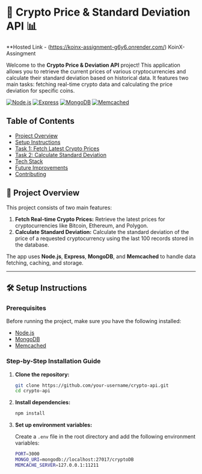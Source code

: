 # 🚀 Crypto Price & Standard Deviation API 📊
**Hosted Link - (https://koinx-assignment-g6y6.onrender.com/) KoinX-Assingment

Welcome to the **Crypto Price & Deviation API** project! This application allows you to retrieve the current prices of various cryptocurrencies and calculate their standard deviation based on historical data. It features two main tasks: fetching real-time crypto data and calculating the price deviation for specific coins.

[![Node.js](https://img.shields.io/badge/Node.js-339933?style=for-the-badge&logo=nodedotjs&logoColor=white)](https://nodejs.org/) [![Express](https://img.shields.io/badge/Express.js-404D59?style=for-the-badge)](https://expressjs.com/) [![MongoDB](https://img.shields.io/badge/MongoDB-4ea94b?style=for-the-badge&logo=mongodb&logoColor=white)](https://www.mongodb.com/) [![Memcached](https://img.shields.io/badge/Memcached-003E54?style=for-the-badge&logo=memcached&logoColor=white)](https://memcached.org/)

## Table of Contents

- [Project Overview](#project-overview)
- [Setup Instructions](#setup-instructions)
- [Task 1: Fetch Latest Crypto Prices](#task-1-fetch-latest-crypto-prices)
- [Task 2: Calculate Standard Deviation](#task-2-calculate-standard-deviation)
- [Tech Stack](#tech-stack)
- [Future Improvements](#future-improvements)
- [Contributing](#contributing)

## 🌟 Project Overview

This project consists of two main features:
1. **Fetch Real-time Crypto Prices:** Retrieve the latest prices for cryptocurrencies like Bitcoin, Ethereum, and Polygon.
2. **Calculate Standard Deviation:** Calculate the standard deviation of the price of a requested cryptocurrency using the last 100 records stored in the database.

The app uses **Node.js**, **Express**, **MongoDB**, and **Memcached** to handle data fetching, caching, and storage.

---

## 🛠️ Setup Instructions

### Prerequisites
Before running the project, make sure you have the following installed:
- [Node.js](https://nodejs.org/)
- [MongoDB](https://www.mongodb.com/)
- [Memcached](https://memcached.org/)

### Step-by-Step Installation Guide

1. **Clone the repository:**
    ```bash
    git clone https://github.com/your-username/crypto-api.git
    cd crypto-api
    ```

2. **Install dependencies:**
    ```bash
    npm install
    ```

3. **Set up environment variables:**

   Create a `.env` file in the root directory and add the following environment variables:
   ```bash
   PORT=3000
   MONGO_URI=mongodb://localhost:27017/cryptoDB
   MEMCACHE_SERVER=127.0.0.1:11211
